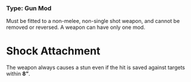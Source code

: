 ### Type: Gun Mod

Must be fitted to a non-melee, non-single shot weapon, and cannot be removed or reversed. A weapon can have only one mod.
# Shock Attachment

The weapon always causes a stun even if the hit is saved against targets within **8”**.
